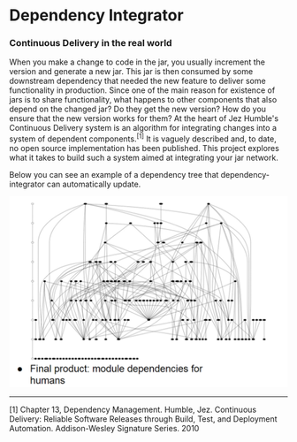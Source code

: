 Dependency Integrator
=========

### Continuous Delivery in the real world

When you make a change to code in the jar, you usually increment the version and generate a new jar. This jar is then consumed by some downstream dependency that needed the new feature to deliver some functionality in production. Since one of the main reason for existence of jars is to share functionality, what happens to other components that also depend on the changed jar? Do they get the new version? How do you ensure that the new version works for them? At the heart of Jez Humble's Continuous Delivery system is an algorithm for integrating changes into a system of dependent components.<sup>[1]</sup> It is vaguely described and, to date, no open source implementation has been published. This project explores what it takes to build such a system aimed at integrating your jar network.

Below you can see an example of a dependency tree that dependency-integrator can automatically update.

![dependency hierarchy screenshot](/docs/dependencies-levels.png "Jar dependency integration")

---------
[1] Chapter 13, Dependency Management. Humble, Jez. Continuous Delivery: Reliable Software Releases through Build, Test, and Deployment Automation. Addison-Wesley Signature Series. 2010
